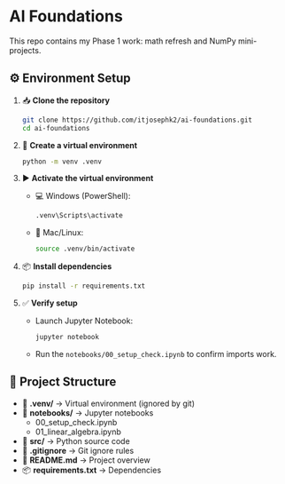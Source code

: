 # AI Foundations

This repo contains my Phase 1 work: math refresh and NumPy mini-projects.

## ⚙️ Environment Setup

1. 📥 **Clone the repository** 
    ```bash
    git clone https://github.com/itjosephk2/ai-foundations.git  
    cd ai-foundations
    ```

2. 🐍 **Create a virtual environment**  
    ```bash
    python -m venv .venv  
    ```

3. ▶️ **Activate the virtual environment**  
   - 💻 Windows (PowerShell):  
     ```bash
     .venv\Scripts\activate  
     ```  
   - 🍏 Mac/Linux:  
     ```bash
     source .venv/bin/activate  
     ```

4. 📦 **Install dependencies**  
    ```bash
    pip install -r requirements.txt  
    ```

5. ✅ **Verify setup**  
   - Launch Jupyter Notebook:  
     ```bash
     jupyter notebook  
     ```  
   - Run the `notebooks/00_setup_check.ipynb` to confirm imports work.

## 📂 Project Structure

- 🐍 **.venv/** → Virtual environment (ignored by git)  
- 📓 **notebooks/** → Jupyter notebooks  
  - 00_setup_check.ipynb  
  - 01_linear_algebra.ipynb  
- 🧩 **src/** → Python source code  
- 📝 **.gitignore** → Git ignore rules  
- 📘 **README.md** → Project overview  
- 📦 **requirements.txt** → Dependencies  
